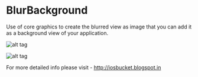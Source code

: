 # BlurBackground

Use of core graphics to create the blurred view as image that you can add it as a background view of your application. 

![alt tag](http://1.bp.blogspot.com/-UtfnGKjQp74/VUjWHGeqKSI/AAAAAAAAAmY/6wm3_zrVI4M/s320/iOS%2BSimulator%2BScreen%2BShot%2B04-May-2015%2B11.45.51%2Bpm.png)

![alt tag](http://3.bp.blogspot.com/-a5SVLH2FB0w/VUjWHIw2a-I/AAAAAAAAAmc/myfGM27dAO8/s320/iOS%2BSimulator%2BScreen%2BShot%2B04-May-2015%2B11.44.40%2Bpm.png)

For more detailed info please visit - http://iosbucket.blogspot.in
